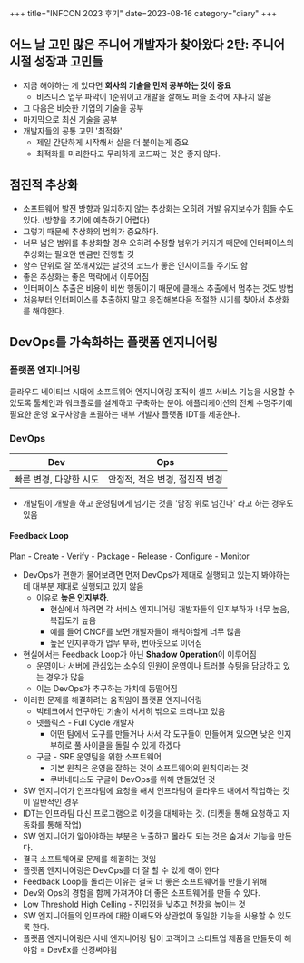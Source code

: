+++
title="INFCON 2023 후기"
date=2023-08-16
category="diary"
+++

## 어느 날 고민 많은 주니어 개발자가 찾아왔다 2탄: 주니어 시절 성장과 고민들

- 지금 해야하는 게 있다면 **회사의 기술을 먼저 공부하는 것이 중요**
    - 비즈니스 업무 파악이 1순위이고 개발을 잘해도 퍼즐 조각에 지나지 않음
- 그 다음은 비슷한 기업의 기술을 공부
- 마지막으로 최신 기술을 공부
- 개발자들의 공통 고민 '최적화'
  - 제일 간단하게 시작해서 살을 더 붙이는게 중요
  - 최적화를 미리한다고 무리하게 코드짜는 것은 좋지 않다.


## 점진적 추상화

- 소프트웨어 발전 방향과 일치하지 않는 추상화는 오히려 개발 유지보수가 힘들 수도 있다. (방향을 초기에 예측하기 어렵다)
- 그렇기 때문에 추상화의 범위가 중요하다.
- 너무 넓은 범위를 추상화할 경우 오히려 수정할 범위가 커지기 때문에 인터페이스의 추상화는 필요한 만큼만 진행할 것
- 함수 단위로 잘 쪼개져있는 날것의 코드가 좋은 인사이트를 주기도 함
- 좋은 추상화는 좋은 맥락에서 이루어짐
- 인터페이스 추출은 비용이 비싼 행동이기 때문에 클래스 추출에서 멈추는 것도 방법
- 처음부터 인터페이스를 추출하지 말고 응집해본다음 적절한 시기를 찾아서 추상화를 해야한다.


## DevOps를 가속화하는 플랫폼 엔지니어링

### 플랫폼 엔지니어링

클라우드 네이티브 시대에 소프트웨어 엔지니어링 조직이 셀프 서비스 기능을 사용할 수 있도록 툴체인과 워크플로를 설계하고 구축하는 분야. 애플리케이션의 전체 수명주기에 필요한 운영 요구사항을 포괄하는 내부 개발자 플랫폼 IDT를 제공한다.

### DevOps

| Dev           | Ops                |
|---------------|--------------------|
| 빠른 변경, 다양한 시도 | 안정적, 적은 변경, 점진적 변경 |


- 개발팀이 개발을 하고 운영팀에게 넘기는 것을 '담장 위로 넘긴다' 라고 하는 경우도 있음
#### Feedback Loop
Plan - Create - Verify - Package - Release - Configure - Monitor

- DevOps가 편한가 물어보려면 먼저 DevOps가 제대로 실행되고 있는지 봐야하는데 대부분 제대로 실행되고 있지 않음
    - 이유로 **높은 인지부하**.
        - 현실에서 하려면 각 서비스 엔지니어링 개발자들의 인지부하가 너무 높음, 복잡도가 높음
        - 예를 들어 CNCF를 보면 개발자들이 배워야할게 너무 많음
        - 높은 인지부하가 업무 부하, 번아웃으로 이어짐
- 현실에서는 Feedback Loop가 아닌 **Shadow Operation**이 이루어짐
    - 운영이나 서버에 관심있는 소수의 인원이 운영이나 트러블 슈팅을 담당하고 있는 경우가 많음
    - 이는 DevOps가 추구하는 가치에 동떨어짐
- 이러한 문제를 해결하려는 움직임이 플랫폼 엔지니어링
    - 빅테크에서 연구하던 기술이 서서히 밖으로 드러나고 있음
    - 넷플릭스 - Full Cycle 개발자
        - 어떤 팀에서 도구를 만들거나 사서 각 도구들이 만들어져 있으면 낮은 인지부하로 풀 사이클을 돌릴 수 있게 하겠다
    - 구글 - SRE 운영팀을 위한 소프트웨어
        - 기본 원칙은 운영을 잘하는 것이 소프트웨어의 원칙이라는 것
        - 쿠버네티스도 구글이 DevOps를 위해 만들었던 것
- SW 엔지니어가 인프라팀에 요청을 해서 인프라팀이 클라우드 내에서 작업하는 것이 일반적인 경우
- IDT는 인프라팀 대신 프로그램으로 이것을 대체하는 것. (티켓을 통해 요청하고 자동화를 통해 작업)
- SW 엔지니어가 알아야하는 부분은 노출하고 몰라도 되는 것은 숨겨서 기능을 만든다.
- 결국 소프트웨어로 문제를 해결하는 것임
- 플랫폼 엔지니어링은 DevOps를 더 잘 할 수 있게 해야 한다
- Feedback Loop를 돌리는 이유는 결국 더 좋은 소프트웨어를 만들기 위해
- Dev와 Ops의 경험을 함께 가져가야 더 좋은 소프트웨어를 만들 수 있다.
- Low Threshold High Celling - 진입점을 낮추고 천장을 높이는 것
- SW 엔지니어들의 인프라에 대한 이해도와 상관없이 동일한 기능을 사용할 수 있도록 한다.
- 플랫폼 엔지니어링은 사내 엔지니어링 팀이 고객이고 스타트업 제품을 만들듯이 해야함 = DevEx를 신경써야됨